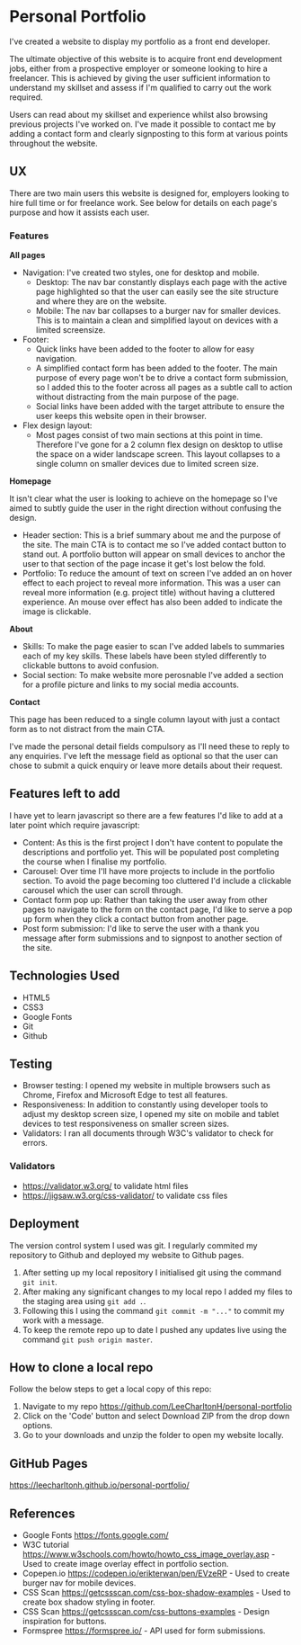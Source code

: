 # Personal Portfolio
I've created a website to display my portfolio as a front end developer. 

The ultimate objective of this website is to acquire front end development jobs, either from a prospective employer or someone looking to hire a freelancer. This is achieved by giving the user sufficient information to understand my skillset and assess if I'm qualified to carry out the work required.

Users can read about my skillset and experience whilst also browsing previous projects I've worked on. I've made it possible to contact me by adding a contact form and clearly signposting to this form at various points throughout the website.

## UX
There are two main users this website is designed for, employers looking to hire full time or for freelance work. See below for details on each page's purpose and how it assists each user.

### Features

**All pages**
- Navigation: I've created two styles, one for desktop and mobile. 
    - Desktop: The nav bar constantly displays each page with the active page highlighted so that the user can easily see the site structure and where they are on the website.
    - Mobile: The nav bar collapses to a burger nav for smaller devices. This is to maintain a clean and simplified layout on devices with a limited screensize.
- Footer: 
    - Quick links have been added to the footer to allow for easy navigation. 
    - A simplified contact form has been added to the footer. The main purpose of every page won't be to drive a contact form submission, so I added this to the footer across all pages as a subtle call to action without distracting from the main purpose of the page.
    - Social links have been added with the target attribute to ensure the user keeps this website open in their browser.
- Flex design layout:
    - Most pages consist of two main sections at this point in time. Therefore I've gone for a 2 column flex design on desktop to utlise the space on a wider landscape screen. This layout collapses to a single column on smaller devices due to limited screen size.

**Homepage**

It isn't clear what the user is looking to achieve on the homepage so I've aimed to subtly guide the user in the right direction without confusing the design.
- Header section: This is a brief summary about me and the purpose of the site. The main CTA is to contact me so I've added contact button to stand out. A portfolio button will appear on small devices to anchor the user to that section of the page incase it get's lost below the fold.
- Portfolio: To reduce the amount of text on screen I've added an on hover effect to each project to reveal more information. This was a user can reveal more information (e.g. project title) without having a cluttered experience. An mouse over effect has also been added to indicate the image is clickable.

**About**

- Skills: To make the page easier to scan I've added labels to summaries each of my key skills. These labels have been styled differently to clickable buttons to avoid confusion.
- Social section: To make website more perosnable I've added a section for a profile picture and links to my social media accounts.

**Contact**

This page has been reduced to a single column layout with just a contact form as to not distract from the main CTA.

I've made the personal detail fields compulsory as I'll need these to reply to any enquiries. I've left the message field as optional so that the user can chose to submit a quick enquiry or leave more details about their request.


## Features left to add

I have yet to learn javascript so there are a few features I'd like to add at a later point which require javascript:
- Content: As this is the first project I don't have content to populate the descriptions and portfolio yet. This will be populated post completing the course when I finalise my portfolio.
- Carousel: Over time I'll have more projects to include in the portfolio section. To avoid the page becoming too cluttered I'd include a clickable carousel which the user can scroll through.
- Contact form pop up: Rather than taking the user away from other pages to navigate to the form on the contact page, I'd like to serve a pop up form when they click a contact button from another page.
- Post form submission: I'd like to serve the user with a thank you message after form submissions and to signpost to another section of the site.

## Technologies Used
- HTML5
- CSS3
- Google Fonts
- Git
- Github

## Testing

- Browser testing: I opened my website in multiple browsers such as Chrome, Firefox and Microsoft Edge to test all features.
- Responsiveness: In addition to constantly using developer tools to adjust my desktop screen size, I opened my site on mobile and tablet devices to test responsiveness on smaller screen sizes.
- Validators: I ran all documents through W3C's validator to check for errors.

### Validators

- https://validator.w3.org/ to validate html files
- https://jigsaw.w3.org/css-validator/ to validate css files

## Deployment

The version control system I used was git. I regularly commited my repository to Github and deployed my website to Github pages.

1. After setting up my local repository I initialised git using the command `git init`.
2. After making any significant changes to my local repo I added my files to the staging area using `git add .`.
3. Following this I using the command `git commit -m "..."` to commit my work with a message.
4. To keep the remote repo up to date I pushed any updates live using the command `git push origin master`.

## How to clone a local repo

Follow the below steps to get a local copy of this repo:

1. Navigate to my repo https://github.com/LeeCharltonH/personal-portfolio
2. Click on the 'Code' button and select Download ZIP from the drop down options.
3. Go to your downloads and unzip the folder to open my website locally.

## GitHub Pages

https://leecharltonh.github.io/personal-portfolio/

## References

- Google Fonts https://fonts.google.com/ 
- W3C tutorial https://www.w3schools.com/howto/howto_css_image_overlay.asp - Used to create image overlay effect in portfolio section.
- Copepen.io https://codepen.io/erikterwan/pen/EVzeRP - Used to create burger nav for mobile devices.
- CSS Scan https://getcssscan.com/css-box-shadow-examples - Used to create box shadow styling in footer.
- CSS Scan https://getcssscan.com/css-buttons-examples - Design inspiration for buttons.
- Formspree https://formspree.io/ - API used for form submissions.







